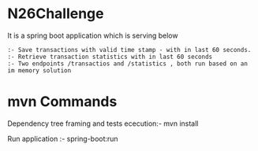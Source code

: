 # N26Challenge

It is a spring boot application which is serving below

	:- Save transactions with valid time stamp - with in last 60 seconds.
	:- Retrieve transaction statistics with in last 60 seconds 
	:- Two endpoints /transactios and /statistics , both run based on an im memory solution
	

mvn Commands
============

Dependency tree framing and tests ececution:-   mvn install

Run application :-   spring-boot:run
